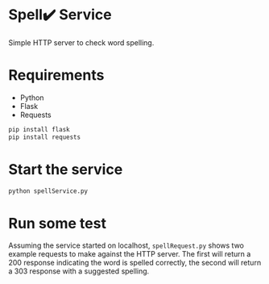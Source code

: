 
# Spell:heavy_check_mark: Service

Simple HTTP server to check word spelling.

# Requirements

* Python
* Flask
* Requests

```sh
pip install flask
pip install requests
```

# Start the service

```sh
python spellService.py
```

# Run some test

Assuming the service started on localhost, ```spellRequest.py``` shows
two example requests to make against the HTTP server.  The first will
return a 200 response indicating the word is spelled correctly, the
second will return a 303 response with a suggested spelling.
